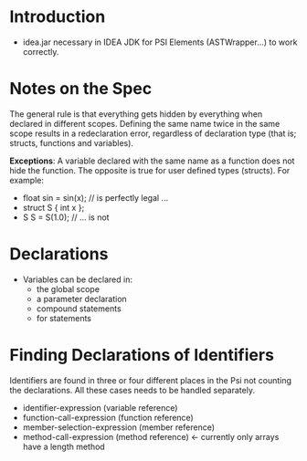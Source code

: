 # Introduction #

  * idea.jar necessary in IDEA JDK for PSI Elements (ASTWrapper...) to work correctly.


# Notes on the Spec #

The general rule is that everything gets hidden by everything when declared in different scopes. Defining the same name twice in the same scope results in a redeclaration error, regardless of declaration type (that is; structs, functions and variables).

**Exceptions**: A variable declared with the same name as a function does not hide the function. The opposite is true for user defined types (structs). For example:
  * float sin = sin(x); // is perfectly legal ...
  * struct S { int x };
  * S S = S(1.0);       // ... is not


# Declarations #

  * Variables can be declared in:
    * the global scope
    * a parameter declaration
    * compound statements
    * for statements

# Finding Declarations of Identifiers #

Identifiers are found in three or four different places in the Psi not counting the declarations. All these cases needs to be handled separately.
  * identifier-expression (variable reference)
  * function-call-expression (function reference)
  * member-selection-expression (member reference)
  * method-call-expression (method reference) <- currently only arrays have a length method